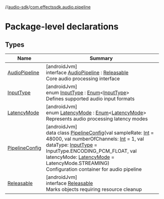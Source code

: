 //[audio-sdk](../../index.md)/[com.effectssdk.audio.pipeline](index.md)

# Package-level declarations

## Types

| Name                                        | Summary                                                                                                                                                                                                                                                                                                                                                                                                                                                                                          |
|---------------------------------------------|--------------------------------------------------------------------------------------------------------------------------------------------------------------------------------------------------------------------------------------------------------------------------------------------------------------------------------------------------------------------------------------------------------------------------------------------------------------------------------------------------|
| [AudioPipeline](-audio-pipeline/index.md)   | [androidJvm]<br>interface [AudioPipeline](-audio-pipeline/index.md) : [Releasable](-releasable/index.md)<br>Core audio processing interface                                                                                                                                                                                                                                                                                                                                                      |
| [InputType](-input-type/index.md)           | [androidJvm]<br>enum [InputType](-input-type/index.md) : [Enum](https://kotlinlang.org/api/core/kotlin-stdlib/kotlin/-enum/index.html)&lt;[InputType](-input-type/index.md)&gt; <br>Defines supported audio input formats                                                                                                                                                                                                                                                                        |
| [LatencyMode](-latency-mode/index.md)       | [androidJvm]<br>enum [LatencyMode](-latency-mode/index.md) : [Enum](https://kotlinlang.org/api/core/kotlin-stdlib/kotlin/-enum/index.html)&lt;[LatencyMode](-latency-mode/index.md)&gt; <br>Represents audio processing latency modes                                                                                                                                                                                                                                                            |
| [PipelineConfig](-pipeline-config/index.md) | [androidJvm]<br>data class [PipelineConfig](-pipeline-config/index.md)(val sampleRate: [Int](https://kotlinlang.org/api/core/kotlin-stdlib/kotlin/-int/index.html) = 48000, val numberOfChannels: [Int](https://kotlinlang.org/api/core/kotlin-stdlib/kotlin/-int/index.html) = 1, val dataType: [InputType](-input-type/index.md) = InputType.ENCODING_PCM_FLOAT, val latencyMode: [LatencyMode](-latency-mode/index.md) = LatencyMode.STREAMING)<br>Configuration container for audio pipeline |
| [Releasable](-releasable/index.md)          | [androidJvm]<br>interface [Releasable](-releasable/index.md)<br>Marks objects requiring resource cleanup                                                                                                                                                                                                                                                                                                                                                                                         |